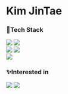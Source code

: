 # Kim JinTae

### 📖Tech Stack

<div>
<img src="https://img.shields.io/badge/Java-007396?style=flat&logo=Conda-Forge&logoColor=white"/>
<img src="https://img.shields.io/badge/javascript-F7DF1E?style=flat&logo=javascript&logoColor=black">
<br>

<img src="https://img.shields.io/badge/MySQL-4479A1?style=flat&logo=MySQL&logoColor=white"/> 
<img src="https://img.shields.io/badge/oracle-F80000?style=flat&logo=oracle&logoColor=white">
<br>
<img src="https://img.shields.io/badge/SpringBoot-6DB33F?style=flat&logo=SpringBoot&logoColor=white" /> 
</div>

### ✨Interested in

<div>
<img src="https://img.shields.io/badge/Docker-2496ED?style=flat&logo=docker&logoColor=white"/>
<img src="https://img.shields.io/badge/SpringBoot-6DB33F?style=flat&logo=Spring&logoColor=white" />  
</div>


